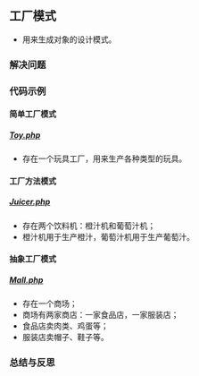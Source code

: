 ## 工厂模式
* 用来生成对象的设计模式。

### 解决问题

### 代码示例
#### 简单工厂模式
##### <a href="https://github.com/hhe0/design-pattern/blob/master/factory-pattern/Toy.php">Toy.php</a>
* 存在一个玩具工厂，用来生产各种类型的玩具。

#### 工厂方法模式
##### <a href="https://github.com/hhe0/design-pattern/blob/master/factory-pattern/Juicer.php">Juicer.php</a>
* 存在两个饮料机：橙汁机和葡萄汁机；
* 橙汁机用于生产橙汁，葡萄汁机用于生产葡萄汁。

#### 抽象工厂模式
##### <a href="https://github.com/hhe0/design-pattern/blob/master/factory-pattern/Mall.php">Mall.php</a>
* 存在一个商场；
* 商场有两家商店：一家食品店，一家服装店；
* 食品店卖肉类、鸡蛋等；
* 服装店卖帽子、鞋子等。

### 总结与反思